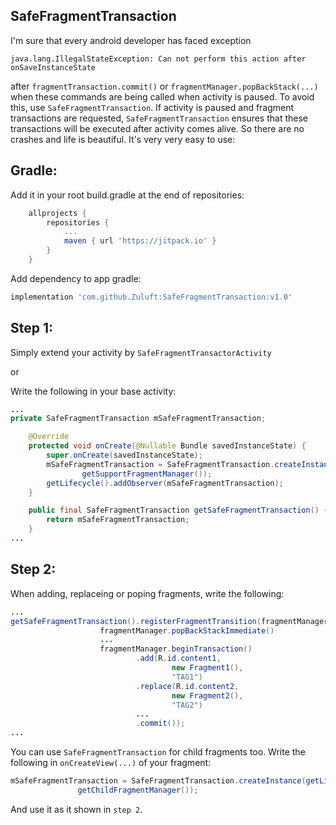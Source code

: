 ## SafeFragmentTransaction
I'm sure that every android developer has faced exception

```java.lang.IllegalStateException: Can not perform this action after onSaveInstanceState``` 

after ```fragmentTransaction.commit()``` or ```fragmentManager.popBackStack(...)``` when these commands are being called when activity is paused. To avoid this, use ```SafeFragmentTransaction```. If activity is paused and fragment transactions are requested, ```SafeFragmentTransaction``` ensures that these transactions will be executed after activity comes alive. So there are no crashes and life is beautiful. 
It's very very easy to use:

## Gradle:
Add it in your root build.gradle at the end of repositories:
```Groovy
	allprojects {
		repositories {
			...
			maven { url 'https://jitpack.io' }
		}
	}
```
Add dependency to app gradle:
```Groovy
implementation 'com.github.Zuluft:SafeFragmentTransaction:v1.0'
```

## Step 1:

Simply extend your activity by ```SafeFragmentTransactorActivity```

or

Write the following in your base activity:
```Java
...
private SafeFragmentTransaction mSafeFragmentTransaction;

    @Override
    protected void onCreate(@Nullable Bundle savedInstanceState) {
        super.onCreate(savedInstanceState);
        mSafeFragmentTransaction = SafeFragmentTransaction.createInstance(getLifecycle(),
                getSupportFragmentManager());
        getLifecycle().addObserver(mSafeFragmentTransaction);
    }

    public final SafeFragmentTransaction getSafeFragmentTransaction() {
        return mSafeFragmentTransaction;
    }
...
```

## Step 2:

When adding, replaceing or poping fragments, write the following:
```Java
...
getSafeFragmentTransaction().registerFragmentTransition(fragmentManager ->
                    fragmentManager.popBackStackImmediate()
                    ...
                    fragmentManager.beginTransaction()
                            .add(R.id.content1,
                                    new Fragment1(),
                                    "TAG1")
                            .replace(R.id.content2,
                                    new Fragment2(),
                                    "TAG2")
                            ...
                            .commit());
...
```

You can use ```SafeFragmentTransaction``` for child fragments too. Write the following in ```onCreateView(...)``` of your fragment:

 ```Java
mSafeFragmentTransaction = SafeFragmentTransaction.createInstance(getLifecycle(),
                getChildFragmentManager());
```
And use it as it shown in  ```step 2```.
